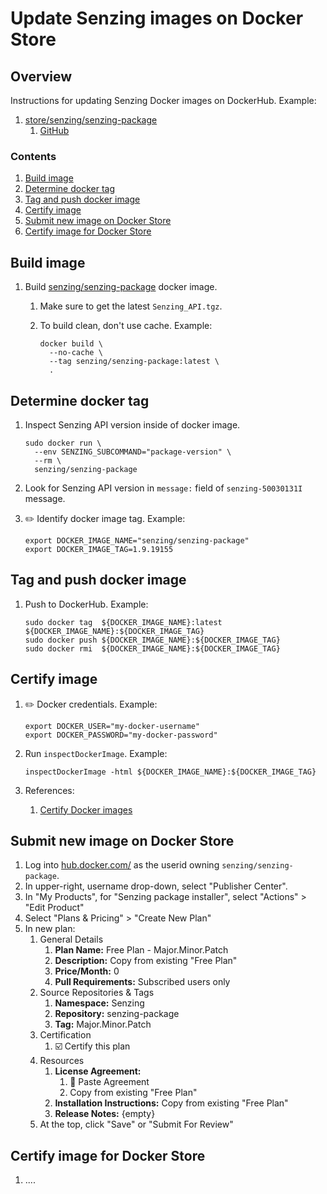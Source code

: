 # Update Senzing images on Docker Store

## Overview

Instructions for updating Senzing Docker images on DockerHub. Example:

1. [store/senzing/senzing-package](https://hub.docker.com/_/senzing-package)
    1. [GitHub](https://github.com/Senzing/senzing-package)

### Contents

1. [Build image](#build-image)
1. [Determine docker tag](#determine-docker-tag)
1. [Tag and push docker image](#tag-and-push-docker-image)
1. [Certify image](#certify-image)
1. [Submit new image on Docker Store](#submit-new-image-on-docker-store)
1. [Certify image for Docker Store](#certify-image-for-docker-store)

## Build image

1. Build [senzing/senzing-package](https://github.com/Senzing/senzing-package#develop) docker image.
    1. Make sure to get the latest `Senzing_API.tgz`.
    1. To build clean, don't use cache.
       Example:

        ```console
        docker build \
          --no-cache \
          --tag senzing/senzing-package:latest \
          .
        ```

## Determine docker tag

1. Inspect Senzing API version inside of docker image.

    ```console
    sudo docker run \
      --env SENZING_SUBCOMMAND="package-version" \
      --rm \
      senzing/senzing-package
    ```

1. Look for Senzing API version in `message:` field of `senzing-50030131I` message.

1. :pencil2: Identify docker image tag.  Example:

    ```console
    export DOCKER_IMAGE_NAME="senzing/senzing-package"
    export DOCKER_IMAGE_TAG=1.9.19155
    ```

## Tag and push docker image

1. Push to DockerHub.
   Example:

    ```console
    sudo docker tag  ${DOCKER_IMAGE_NAME}:latest ${DOCKER_IMAGE_NAME}:${DOCKER_IMAGE_TAG}
    sudo docker push ${DOCKER_IMAGE_NAME}:${DOCKER_IMAGE_TAG}
    sudo docker rmi  ${DOCKER_IMAGE_NAME}:${DOCKER_IMAGE_TAG}
    ```

## Certify image

1. :pencil2: Docker credentials.
   Example:

    ```console
    export DOCKER_USER="my-docker-username"
    export DOCKER_PASSWORD="my-docker-password"
    ```

1. Run `inspectDockerImage`.
   Example:

    ```console
    inspectDockerImage -html ${DOCKER_IMAGE_NAME}:${DOCKER_IMAGE_TAG}
    ```

1. References:
    1. [Certify Docker images](https://docs.docker.com/docker-hub/publish/certify-images/)

## Submit new image on Docker Store

1. Log into [hub.docker.com/](https://hub.docker.com/) as the userid owning `senzing/senzing-package`.
1. In upper-right, username drop-down, select "Publisher Center".
1. In "My Products", for "Senzing package installer", select "Actions" > "Edit Product"
1. Select "Plans & Pricing" > "Create New Plan"
1. In new plan:
    1. General Details
        1. **Plan Name:** Free Plan - Major.Minor.Patch
        1. **Description:** Copy from existing "Free Plan"
        1. **Price/Month:** 0
        1. **Pull Requirements:** Subscribed users only
    1. Source Repositories & Tags
        1. **Namespace:** Senzing
        1. **Repository:** senzing-package
        1. **Tag:**  Major.Minor.Patch
    1. Certification
        1. :ballot_box_with_check: Certify this plan
    1. Resources
        1. **License Agreement:**
            1. :large_blue_circle: Paste Agreement
            1. Copy from existing "Free Plan"
        1. **Installation Instructions:** Copy from existing "Free Plan"
        1. **Release Notes:** {empty}
    1. At the top, click "Save" or "Submit For Review"

## Certify image for Docker Store

1. ....
